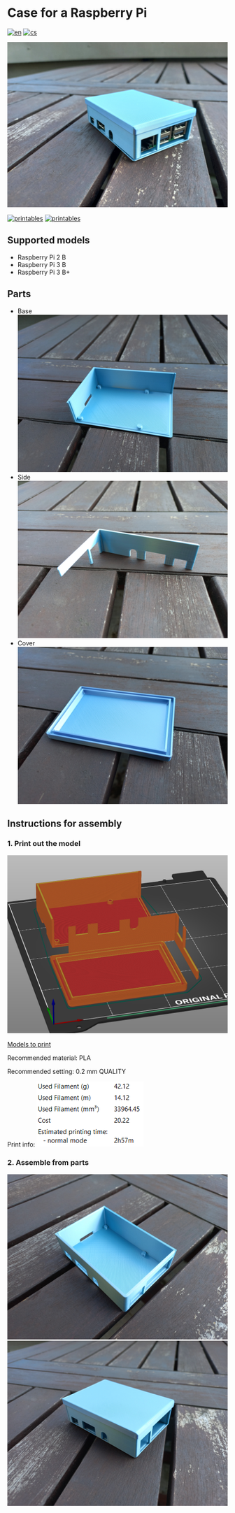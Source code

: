 <!-- [![Review Assignment Due Date](https://classroom.github.com/assets/deadline-readme-button-24ddc0f5d75046c5622901739e7c5dd533143b0c8e959d652212380cedb1ea36.svg)](https://classroom.github.com/a/V-0A61vX) -->
# Case for a Raspberry Pi
[![en](https://img.shields.io/badge/lang-en-blue.svg)](./README.md) [![cs](https://img.shields.io/badge/lang-cs-red.svg)](./README.cs.md)

![foto](./images/complete.jpg)

[![printables](https://img.shields.io/badge/link-thingiverse-blue.svg)](https://www.thingiverse.com/thing:6087259) [![printables](https://img.shields.io/badge/link-printables-orange.svg)](https://www.printables.com/model/509264-krabicka-na-raspberry-pi-3-b)
## Supported models
- Raspberry Pi 2 B
- Raspberry Pi 3 B
- Raspberry Pi 3 B+

## Parts
 - Base ![foto](./images/base.jpg)
 - Side ![foto](./images/side.jpg)
 - Cover ![foto](./images/top.jpg)

## Instructions for assembly
### 1. Print out the model
 ![foto](./images/Screenshot_slicer.png)
 
 [Models to print](./print)
 
 Recommended material: PLA
 
 Recommended setting: 0.2 mm QUALITY

 Print info:
 ![foto](./images/Screenshot_slice_info.png)

### 2. Assemble from parts
![foto](./images/2.jpg)
![foto](./images/3.jpg)
